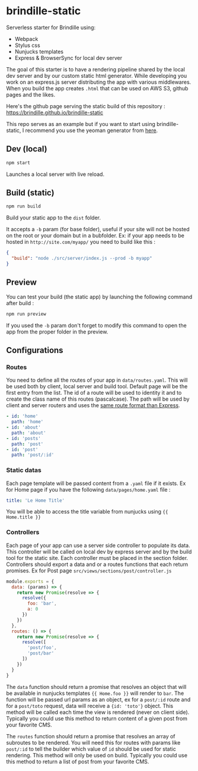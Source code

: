 # brindille-static
Serverless starter for Brindille using:

- Webpack
- Stylus css
- Nunjucks templates
- Express & BrowserSync for local dev server

The goal of this starter is to have a rendering pipeline shared by the local dev server and by our custom static html generator. While developing you work on an express.js server distributing the app with various middlewares. When you build the app creates `.html` that can be used on AWS S3, github pages and the likes.

Here's the github page serving the static build of this repository : 
https://brindille.github.io/brindille-static

This repo serves as an example but if you want to start using brindille-static, I recommend you use the yeoman generator from [here](https://github.com/brindille/generator-brindille).


## Dev (local)
```bash
npm start
```

Launches a local server with live reload.


## Build (static)
```bash
npm run build
```

Build your static app to the `dist` folder.

It accepts a `-b` param (for base folder), useful if your site will not be hosted on the root or your domain but in a bubfolder. Ex: if your app needs to be hosted in `http://site.com/myapp/` you need to build like this :

```json
{
  "build": "node ./src/server/index.js --prod -b myapp"
}
```


## Preview
You can test your build (the static app) by launching the following command after build :

```bash
npm run preview
```

If you used the `-b` param don't forget to modify this command to open the app from the proper folder in the preview.

## Configurations

### Routes
You need to define all the routes of your app in  `data/routes.yaml`. This will be used both by client, local server and build tool. Default page will be the first entry from the list. The id of a route will be used to identity it and to create the class name of this routes (pascalcase). The path will be used by client and server routers and uses the [same route format than Express](http://expressjs.com/en/guide/routing.html).

```yaml
- id: 'home'
  path: 'home'
- id: 'about'
  path: 'about'
- id: 'posts'
  path: 'post'
- id: 'post'
  path: 'post/:id'
```

### Static datas
Each page template will be passed content from a `.yaml` file if it exists. 
Ex for Home page if you have the following `data/pages/home.yaml` file :
```yaml
title: 'Le Home Title'
```
You will be able to access the title variable from nunjucks using `{{ Home.title }}`

### Controllers
Each page of your app can use a server side controller to populate its data. This controller will be called on local dev by express server and by the build tool for the static site. Each controller must be placed in the section folder. Controllers should export a data and or a routes functions that each return promises. Ex for Post page `src/views/sections/post/controller.js`
```js 
module.exports = {
  data: (params) => {
    return new Promise(resolve => {
      resolve({
        foo: 'bar',
        a: 0
      })
    })
  },
  routes: () => {
    return new Promise(resolve => {
      resolve([
        'post/foo',
        'post/bar'
      ])
    })
  }
}
```

The `data` function should return a promise that resolves an object that will be available in nunjucks templates `{{ Home.foo }}` will render to `bar`. The function will be passed url params as an object, ex for a `post/:id` route and for a `post/toto` request, data will receive a `{id: 'toto'}` object. This method will be called each time the view is rendered (never on client side). Typically you could use this method to return content of a given post from your favorite CMS.

The `routes` function should return a promise that resolves an array of subroutes to be rendered. You will need this for routes with params like `post/:id` to tell the builder which value of `id` should be used for static rendering. This method will only be used on build. Typically you could use this method to return a list of post from your favorite CMS.